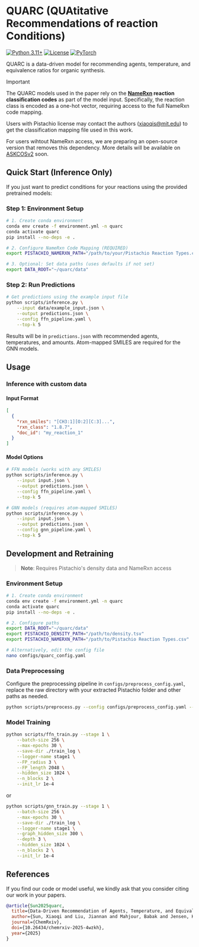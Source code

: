 # QUARC (QUAtitative Recommendations of reaction Conditions)

[![Python 3.11+](https://img.shields.io/badge/python-3.11+-blue.svg)](https://www.python.org/downloads/)
[![License](https://img.shields.io/badge/license-MIT-green.svg)](LICENSE)
[![PyTorch](https://img.shields.io/badge/PyTorch-2.1.0-red.svg)](https://pytorch.org/)

QUARC is a data-driven model for recommending agents, temperature, and equivalence ratios for organic synthesis.

> [!IMPORTANT]
> The QUARC models used in the paper rely on the **[NameRxn](https://www.nextmovesoftware.com/namerxn.html) reaction classification codes** as part of the model input. Specifically, the reaction class is encoded as a one-hot vector, requiring access to the full NameRxn code mapping.
>
> Users with Pistachio license may contact the authors (xiaoqis@mit.edu) to get the classification mapping file used in this work.
>
> For users wihtout NameRxn access, we are preparing an open-source version that removes this dependency. More details will be available on [ASKCOSv2](https://gitlab.com/mlpds_mit/askcosv2) soon.

## Quick Start (Inference Only)

If you just want to predict conditions for your reactions using the provided pretrained models:

### Step 1: Environment Setup

```bash
# 1. Create conda environment
conda env create -f environment.yml -n quarc
conda activate quarc
pip install --no-deps -e .

# 2. Configure NameRxn Code Mapping (REQUIRED)
export PISTACHIO_NAMERXN_PATH="/path/to/your/Pistachio Reaction Types.csv"

# 3. Optional: Set data paths (uses defaults if not set)
export DATA_ROOT="~/quarc/data"
```

### Step 2: Run Predictions

```bash
# Get predictions using the example input file
python scripts/inference.py \
    --input data/example_input.json \
    --output predictions.json \
    --config ffn_pipeline.yaml \
    --top-k 5
```

Results will be in `predictions.json` with recommended agents, temperatures, and amounts. Atom-mapped SMILES are required for the GNN models.

## Usage

### Inference with custom data

#### Input Format

```json
[
  {
    "rxn_smiles": "[CH3:1][O:2][C:3]...",
    "rxn_class": "1.8.7",
    "doc_id": "my_reaction_1"
  }
]
```

#### Model Options

```bash
# FFN models (works with any SMILES)
python scripts/inference.py \
    --input input.json \
    --output predictions.json \
    --config ffn_pipeline.yaml \
    --top-k 5

# GNN models (requires atom-mapped SMILES)
python scripts/inference.py \
    --input input.json \
    --output predictions.json \
    --config gnn_pipeline.yaml \
    --top-k 5
```

<!-- #### Output Format

Results include ranked predictions with confidence scores, agent SMILES, temperature ranges, and equivalence ratios. See [example output](data/example_output.json). -->

<!-- ### Benchmarking

To evaluate QUARC on your own test sets:

```bash
# Run evaluation with ground truth conditions
python scripts/evaluate.py \
    --input data/test_reactions.json \
    --config configs/eval_config.yaml
``` -->

## Development and Retraining

> **Note**: Requires Pistachio's density data and NameRxn access

### Environment Setup

```bash
# 1. Create conda environment
conda env create -f environment.yml -n quarc
conda activate quarc
pip install --no-deps -e .

# 2. Configure paths
export DATA_ROOT="~/quarc/data"
export PISTACHIO_DENSITY_PATH="/path/to/density.tsv"
export PISTACHIO_NAMERXN_PATH="/path/to/Pistachio Reaction Types.csv"

# Alternatively, edit the config file
nano configs/quarc_config.yaml
```

### Data Preprocessing

Configure the preprocessing pipeline in `configs/preprocess_config.yaml`, replace the raw directory with your extracted Pistachio folder and other paths as needed.

```bash
python scripts/preprocess.py --config configs/preprocess_config.yaml --all
```

### Model Training

```bash
python scripts/ffn_train.py --stage 1 \
    --batch-size 256 \
    --max-epochs 30 \
    --save-dir ./train_log \
    --logger-name stage1 \
    --FP_radius 3 \
    --FP_length 2048 \
    --hidden_size 1024 \
    --n_blocks 2 \
    --init_lr 1e-4
```

or

```bash
python scripts/gnn_train.py --stage 1 \
    --batch-size 256 \
    --max-epochs 30 \
    --save-dir ./train_log \
    --logger-name stage1 \
    --graph_hidden_size 300 \
    --depth 3 \
    --hidden_size 1024 \
    --n_blocks 2 \
    --init_lr 1e-4
```

## References

If you find our code or model useful, we kindly ask that you consider citing our work in your papers.

```bibtex
@article{Sun2025quarc,
  title={Data-Driven Recommendation of Agents, Temperature, and Equivalence Ratios for Organic Synthesis},
  author={Sun, Xiaoqi and Liu, Jiannan and Mahjour, Babak and Jensen, Klavs F and Coley, Connor W},
  journal={ChemRxiv},
  doi={10.26434/chemrxiv-2025-4wzkh},
  year={2025}
}
```
